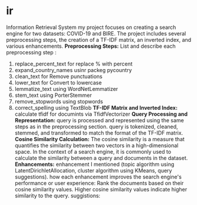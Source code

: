 # ir
Information Retrieval System
my project focuses on creating a search engine for two datasets: COVID-19 and BIRE.
The project includes several preprocessing steps, the creation of a TF-IDF matrix, an inverted index, and various enhancements.
**Preprocessing Steps:**
List and describe each preprocessing step :
1. replace_percent_text for replace % with percent
2. expand_country_names usinr packeg pycountry
3. clean_text for Remove punctuations
4. lower_text for Convert to lowercase
5. lemmatize_text using WordNetLemmatizer
6. stem_text using PorterStemmer
7. remove_stopwords using stopwords
8. correct_spelling using TextBlob
**TF-IDF Matrix and Inverted Index:**
calculate tfidf for documints via TfidfVectorizer 
**Query Processing and Representation:**
query is processed and represented using the same steps as in the preprocessing section.
query is tokenized, cleaned, stemmed, and transformed to match the format of the TF-IDF matrix.
**Cosine Similarity Calculation:**
The cosine similarity is a measure that quantifies the similarity between two vectors in a high-dimensional space. In the context of a search engine, it is commonly used to calculate the similarity between a query and documents in the dataset.
**Enhancements:**
enhancement I mentioned (topic algorithm using LatentDirichletAllocation, cluster algorithm using KMeans, query suggestions).
 how each enhancement improves the search engine's performance or user experience:
 Rank the documents based on their cosine similarity values. Higher cosine similarity values indicate higher similarity to the query.
 suggistions:
 
